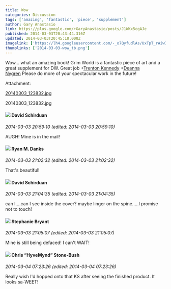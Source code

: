 ```yaml
---
title: Wow
categories: Discussion
tags: ['amazing', 'fantastic', 'piece', 'supplement']
author: Gary Anastasio
link: https://plus.google.com/+GaryAnastasio/posts/J1WKx5cgAJe
published: 2014-03-03T20:43:44.316Z
updated: 2014-03-03T20:45:10.000Z
imagelink: ['https://lh4.googleusercontent.com/-_o7QyfudlAs/UxTpT_rAiwI/AAAAAAAAGF4/OaZW-yglqhQ/20140303_123832.jpg']
thumblinks: ['2014-03-03-wow_tb.png']
---
```


Wow... what an amazing book! Grim World is a fantastic piece of art and a great supplement for DW. Great job <span class="proflinkWrapper"><span class="proflinkPrefix">+</span><a class="proflink" href="https://plus.google.com/105533087046914570553" oid="105533087046914570553">Trenton Kennedy</a></span> <span class="proflinkWrapper"><span class="proflinkPrefix">+</span><a class="proflink" href="https://plus.google.com/112858156456866254994" oid="112858156456866254994">Deanna Nygren</a></span> Please do more of your spectacular work in the future!


Attachment:

<a href='https://plus.google.com/photos/113793360676683955064/albums/5986666334395307073/5986666334400842498?sqi=100084733231320276299&sqsi=495ab0e7-7352-40c7-9718-677d19c9273e&sqi=100084733231320276299&sqsi=495ab0e7-7352-40c7-9718-677d19c9273e'>20140303_123832.jpg</a>


20140303_123832.jpg
<div id='comment z135xj5ggsq3d1q3522pyl4h1xecdzfbw04'>
  <h4><img src='{{site.baseurl}}//images/avatars/116124411286229550721_photo.jpg'> David Schirduan</h4>
      <p><cite>2014-03-03 20:59:10 (edited: 2014-03-03 20:59:10)</cite></p>
        <p>AUGH! Mine is in the mail!</p>
</div>
        

<div id='comment z135xj5ggsq3d1q3522pyl4h1xecdzfbw04'>
  <h4><img src='{{site.baseurl}}//images/avatars/117033915544635907540_photo.jpg'> Ryan M. Danks</h4>
      <p><cite>2014-03-03 21:02:32 (edited: 2014-03-03 21:02:32)</cite></p>
        <p>That&#39;s beautiful!</p>
</div>
        

<div id='comment z135xj5ggsq3d1q3522pyl4h1xecdzfbw04'>
  <h4><img src='{{site.baseurl}}//images/avatars/116124411286229550721_photo.jpg'> David Schirduan</h4>
      <p><cite>2014-03-03 21:04:35 (edited: 2014-03-03 21:04:35)</cite></p>
        <p>can I....can I see inside the cover? maybe linger on the spine.....I promise not to touch!</p>
</div>
        

<div id='comment z135xj5ggsq3d1q3522pyl4h1xecdzfbw04'>
  <h4><img src='{{site.baseurl}}//images/avatars/117607363824545671895_photo.jpg'> Stephanie Bryant</h4>
      <p><cite>2014-03-03 21:05:07 (edited: 2014-03-03 21:05:07)</cite></p>
        <p>Mine is still being defaced! I can&#39;t WAIT!</p>
</div>
        

<div id='comment z135xj5ggsq3d1q3522pyl4h1xecdzfbw04'>
  <h4><img src='{{site.baseurl}}//images/avatars/108053817066303198241_photo.jpg'> Chris “HyveMynd” Stone-Bush</h4>
      <p><cite>2014-03-04 07:23:26 (edited: 2014-03-04 07:23:26)</cite></p>
        <p>Really wish I&#39;d hopped onto that KS after seeing the finished product. It looks sa-WEET!</p>
</div>
        